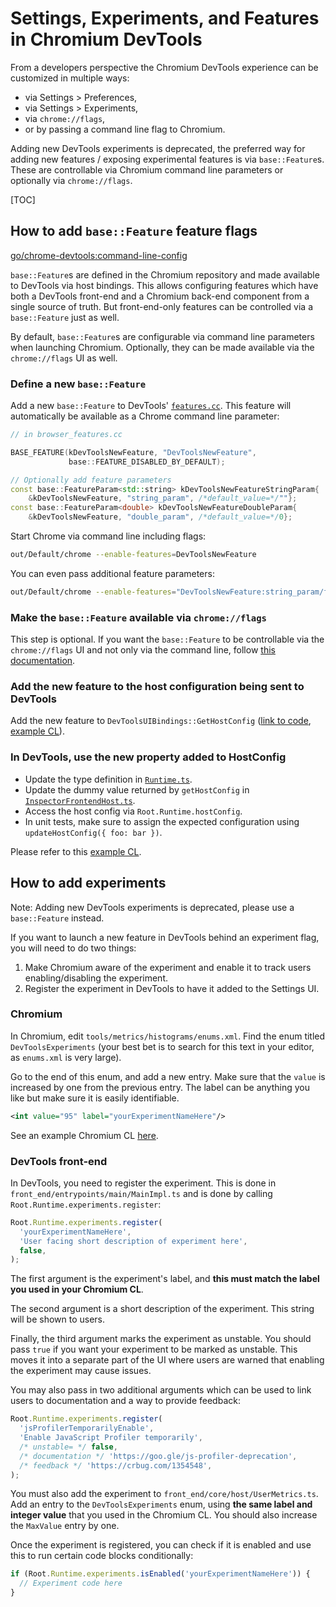 # Settings, Experiments, and Features in Chromium DevTools

From a developers perspective the Chromium DevTools experience can be
customized in multiple ways:

* via Settings \> Preferences,
* via Settings \> Experiments,
* via `chrome://flags`,
* or by passing a command line flag to Chromium.

Adding new DevTools experiments is deprecated, the preferred way for adding new
features / exposing experimental features is via `base::Feature`s. These are
controllable via Chromium command line parameters or optionally via `chrome://flags`.


[TOC]

## How to add `base::Feature` feature flags

[go/chrome-devtools:command-line-config](http://go/chrome-devtools:command-line-config)

`base::Feature`s are defined in the Chromium repository and made available to
DevTools via host bindings. This allows configuring features which have both a
DevTools front-end and a Chromium back-end component from a single source of
truth. But front-end-only features can be controlled via a `base::Feature` just
as well.

By default, `base::Feature`s are configurable via command line parameters when
launching Chromium. Optionally, they can be made available via the `chrome://flags`
UI as well.

### Define a new `base::Feature`

Add a new `base::Feature` to DevTools' [`features.cc`](https://crsrc.org/c/chrome/browser/devtools/features.cc). This feature will automatically be available as a Chrome command line parameter:

```cxx
// in browser_features.cc

BASE_FEATURE(kDevToolsNewFeature, "DevToolsNewFeature",
             base::FEATURE_DISABLED_BY_DEFAULT);

// Optionally add feature parameters
const base::FeatureParam<std::string> kDevToolsNewFeatureStringParam{
    &kDevToolsNewFeature, "string_param", /*default_value=*/""};
const base::FeatureParam<double> kDevToolsNewFeatureDoubleParam{
    &kDevToolsNewFeature, "double_param", /*default_value=*/0};

```

Start Chrome via command line including flags:

```bash
out/Default/chrome --enable-features=DevToolsNewFeature
```

You can even pass additional feature parameters:

```bash
out/Default/chrome --enable-features="DevToolsNewFeature:string_param/foo/double_param/0.5"
```

### Make the `base::Feature` available via `chrome://flags`

This step is optional. If you want the `base::Feature` to be controllable via the `chrome://flags` UI and not only via the command line, follow [this documentation](https://chromium.googlesource.com/chromium/src/+/main/docs/how_to_add_your_feature_flag.md#step-2_adding-the-feature-flag-to-the-chrome_flags-ui).

### Add the new feature to the host configuration being sent to DevTools

 Add the new feature to `DevToolsUIBindings::GetHostConfig` ([link to code](https://crsrc.org/c/chrome/browser/devtools/devtools_ui_bindings.cc;l=1506;drc=dd0b2a0bee86088ec0d481bd8722c06edaaba4a4), [example CL](https://crrev.com/c/5625935)).

### In DevTools, use the new property added to HostConfig

* Update the type definition in [`Runtime.ts`](https://crsrc.org/c/third_party/devtools-frontend/src/front_end/core/root/Runtime.ts).
* Update the dummy value returned by `getHostConfig` in [`InspectorFrontendHost.ts`](https://crsrc.org/c/third_party/devtools-frontend/src/front_end/core/host/InspectorFrontendHost.ts).
* Access the host config via `Root.Runtime.hostConfig`.
* In unit tests, make sure to assign the expected configuration using `updateHostConfig({ foo: bar })`.

Please refer to this [example CL](https://crrev.com/c/5626314).

## How to add experiments

Note: Adding new DevTools experiments is deprecated, please use a `base::Feature` instead.

If you want to launch a new feature in DevTools behind an experiment flag, you
will need to do two things:

1.  Make Chromium aware of the experiment and enable it to track users
    enabling/disabling the experiment.
2.  Register the experiment in DevTools to have it added to the Settings UI.

### Chromium

In Chromium, edit `tools/metrics/histograms/enums.xml`. Find the enum titled
`DevToolsExperiments` (your best bet is to search for this text in your editor,
as `enums.xml` is very large).

Go to the end of this enum, and add a new entry. Make sure that the `value` is
increased by one from the previous entry. The label can be anything you like but
make sure it is easily identifiable.

```xml
<int value="95" label="yourExperimentNameHere"/>
```

See an example Chromium CL [here](https://crrev.com/c/4915777).

### DevTools front-end

In DevTools, you need to register the experiment. This is done in
`front_end/entrypoints/main/MainImpl.ts` and is done by calling
`Root.Runtime.experiments.register`:

```ts
Root.Runtime.experiments.register(
  'yourExperimentNameHere',
  'User facing short description of experiment here',
  false,
);
```

The first argument is the experiment's label, and **this must match the label
you used in your Chromium CL**.

The second argument is a short description of the experiment. This string will
be shown to users.

Finally, the third argument marks the experiment as unstable. You should pass
`true` if you want your experiment to be marked as unstable. This moves it into
a separate part of the UI where users are warned that enabling the experiment
may cause issues.

You may also pass in two additional arguments which can be used to link users to
documentation and a way to provide feedback:

```ts
Root.Runtime.experiments.register(
  'jsProfilerTemporarilyEnable',
  'Enable JavaScript Profiler temporarily',
  /* unstable= */ false,
  /* documentation */ 'https://goo.gle/js-profiler-deprecation',
  /* feedback */ 'https://crbug.com/1354548',
);
```

You must also add the experiment to `front_end/core/host/UserMetrics.ts`. Add an
entry to the `DevToolsExperiments` enum, using **the same label and integer
value** that you used in the Chromium CL. You should also increase the
`MaxValue` entry by one.

Once the experiment is registered, you can check if it is enabled and use this
to run certain code blocks conditionally:

```ts
if (Root.Runtime.experiments.isEnabled('yourExperimentNameHere')) {
  // Experiment code here
}
```
